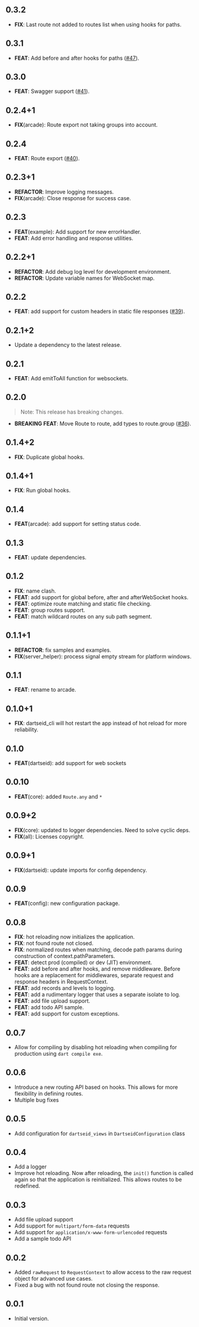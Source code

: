## 0.3.2

- **FIX**: Last route not added to routes list when using hooks for paths.

## 0.3.1

- **FEAT**: Add before and after hooks for paths ([#47](https://github.com/dartarcade/arcade/issues/47)).

## 0.3.0

- **FEAT**: Swagger support ([#41](https://github.com/dartarcade/arcade/issues/41)).

## 0.2.4+1

- **FIX**(arcade): Route export not taking groups into account.

## 0.2.4

- **FEAT**: Route export ([#40](https://github.com/dartarcade/arcade/issues/40)).

## 0.2.3+1

- **REFACTOR**: Improve logging messages.
- **FIX**(arcade): Close response for success case.

## 0.2.3

- **FEAT**(example): Add support for new errorHandler.
- **FEAT**: Add error handling and response utilities.

## 0.2.2+1

- **REFACTOR**: Add debug log level for development environment.
- **REFACTOR**: Update variable names for WebSocket map.

## 0.2.2

- **FEAT**: add support for custom headers in static file responses ([#39](https://github.com/dartarcade/arcade/issues/39)).

## 0.2.1+2

- Update a dependency to the latest release.

## 0.2.1

- **FEAT**: Add emitToAll function for websockets.

## 0.2.0

> Note: This release has breaking changes.

- **BREAKING** **FEAT**: Move Route to route, add types to route.group ([#36](https://github.com/dartarcade/arcade/issues/36)).

## 0.1.4+2

- **FIX**: Duplicate global hooks.

## 0.1.4+1

- **FIX**: Run global hooks.

## 0.1.4

- **FEAT**(arcade): add support for setting status code.

## 0.1.3

- **FEAT**: update dependencies.

## 0.1.2

- **FIX**: name clash.
- **FEAT**: add support for global before, after and afterWebSocket hooks.
- **FEAT**: optimize route matching and static file checking.
- **FEAT**: group routes support.
- **FEAT**: match wildcard routes on any sub path segment.

## 0.1.1+1

- **REFACTOR**: fix samples and examples.
- **FIX**(server_helper): process signal empty stream for platform windows.

## 0.1.1

- **FEAT**: rename to arcade.

## 0.1.0+1

- **FIX**: dartseid_cli will hot restart the app instead of hot reload for more reliability.

## 0.1.0

- **FEAT**(dartseid): add support for web sockets

## 0.0.10

- **FEAT**(core): added `Route.any` and `*`

## 0.0.9+2

- **FIX**(core): updated to logger dependencies. Need to solve cyclic deps.
- **FIX**(all): Licenses copyright.

## 0.0.9+1

- **FIX**(dartseid): update imports for config dependency.

## 0.0.9

- **FEAT**(config): new configuration package.

## 0.0.8

- **FIX**: hot reloading now initializes the application.
- **FIX**: not found route not closed.
- **FIX**: normalized routes when matching, decode path params during construction of context.pathParameters.
- **FEAT**: detect prod (compiled) or dev (JIT) environment.
- **FEAT**: add before and after hooks, and remove middleware. Before hooks are a replacement for middlewares, separate request and response headers in RequestContext.
- **FEAT**: add records and levels to logging.
- **FEAT**: add a rudimentary logger that uses a separate isolate to log.
- **FEAT**: add file upload support.
- **FEAT**: add todo API sample.
- **FEAT**: add support for custom exceptions.

## 0.0.7

- Allow for compiling by disabling hot reloading when compiling for production using `dart compile exe`.

## 0.0.6

- Introduce a new routing API based on hooks. This allows for more flexibility in defining routes.
- Multiple bug fixes

## 0.0.5

- Add configuration for `dartseid_views` in `DartseidConfiguration` class

## 0.0.4

- Add a logger
- Improve hot reloading. Now after reloading, the `init()` function is called again so that the application is
  reinitialized. This allows routes to be redefined.

## 0.0.3

- Add file upload support
- Add support for `multipart/form-data` requests
- Add support for `application/x-www-form-urlencoded` requests
- Add a sample todo API

## 0.0.2

- Added `rawRequest` to `RequestContext` to allow access to the raw request object for advanced use cases.
- Fixed a bug with not found route not closing the response.

## 0.0.1

- Initial version.
